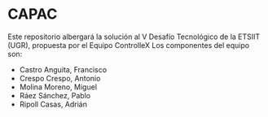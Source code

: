CAPAC
=====

Este repositorio albergará la solución al V Desafío Tecnológico de la ETSIIT (UGR), propuesta por el Equipo ControlleX
Los componentes del equipo son:

* Castro Anguita, Francisco
* Crespo Crespo, Antonio 
* Molina Moreno, Miguel  
* Ráez Sánchez, Pablo 
* Ripoll Casas, Adrián 
